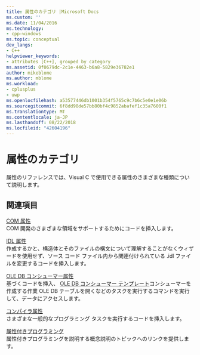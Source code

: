 ```yaml
---
title: 属性のカテゴリ |Microsoft Docs
ms.custom: ''
ms.date: 11/04/2016
ms.technology:
- cpp-windows
ms.topic: conceptual
dev_langs:
- C++
helpviewer_keywords:
- attributes [C++], grouped by category
ms.assetid: 0f0679dc-2c1e-4463-b6a8-5829e36782e1
author: mikeblome
ms.author: mblome
ms.workload:
- cplusplus
- uwp
ms.openlocfilehash: a53577446db1001b354f5765c9c7b6c5e0e1e06b
ms.sourcegitcommit: 6f8dd98de57bb80bf4c9852abafef1c35a7600f1
ms.translationtype: MT
ms.contentlocale: ja-JP
ms.lasthandoff: 08/22/2018
ms.locfileid: "42604196"
---
```

# <a name="attribute-categories"></a>属性のカテゴリ
属性のリファレンスでは、Visual C で使用できる属性のさまざまな種類について説明します。
  
## <a name="related-sections"></a>関連項目
 [COM 属性](../windows/com-attributes.md)  
 COM 開発のさまざまな領域をサポートするためにコードを挿入します。
  
 [IDL 属性](../windows/idl-attributes.md)  
 作成するかと、構造体とそのファイルの構文について理解することがなくウィザードを使用せず、ソース コード ファイル内から関連付けられている .idl ファイルを変更するコードを挿入します。
  
 [OLE DB コンシューマー属性](../windows/ole-db-consumer-attributes.md)  
 基づくコードを挿入、 [OLE DB コンシューマー テンプレート](../data/oledb/ole-db-consumer-templates-reference.md)コンシューマーを作成する作業 OLE DB テーブルを開くなどのタスクを実行するコマンドを実行して、データにアクセスします。
  
 [コンパイラ属性](../windows/compiler-attributes.md)  
 さまざまな一般的なプログラミング タスクを実行するコードを挿入します。
  
 [属性付きプログラミング](../windows/attributed-programming-concepts.md)  
 属性付きプログラミングを説明する概念説明のトピックへのリンクを提供します。